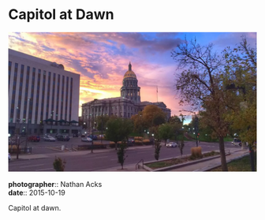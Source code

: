 # Capitol at Dawn

![The Colorado state capitol at dawn](assets/2015-10-19-capitol-at-dawn.webp)

**photographer**:: Nathan Acks  
**date**:: 2015-10-19

Capitol at dawn.
